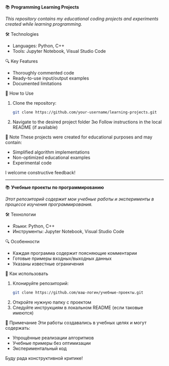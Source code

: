 
📚 **Programming Learning Projects**

*This repository contains my educational coding projects and experiments created while learning programming.*

🛠 Technologies  
- Languages: Python, C++  
- Tools: Jupyter Notebook, Visual Studio Code  

🔍 Key Features  
- Thoroughly commented code  
- Ready-to-use input/output examples  
- Documented limitations  

🚀 How to Use  
1. Clone the repository:  
   ```bash  
   git clone https://github.com/your-username/learning-projects.git  
2. Navigate to the desired project folder
3ю Follow instructions in the local README (if available)

📝 Note
These projects were created for educational purposes and may contain:
- Simplified algorithm implementations
- Non-optimized educational examples
- Experimental code

I welcome constructive feedback!

---------------------------------------------------------------------

📚 **Учебные проекты по программированию**

*Этот репозиторий содержит мои учебные работы и эксперименты в процессе изучения программирования.*

🛠 Технологии
- Языки: Python, C++
- Инструменты: Jupyter Notebook, Visual Studio Code

🔍 Особенности
- Каждая программа содержит поясняющие комментарии
- Готовые примеры входных/выходных данных
- Указаны известные ограничения

🚀 Как использовать
1. Клонируйте репозиторий:
   ```bash
   git clone https://github.com/ваш-логин/учебные-проекты.git
2. Откройте нужную папку с проектом
3. Следуйте инструкциям в локальном README (если таковые имеются)

📝 Примечание
Эти работы создавались в учебных целях и могут содержать:
- Упрощённые реализации алгоритмов
- Учебные примеры без оптимизации
- Экспериментальный код

Буду рада конструктивной критике!

